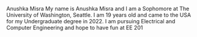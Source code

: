 Anushka Misra
My name is Anushka Misra and I am a Sophomore at The University of Washington, Seattle. I am 19 years old and came to the USA for my Undergraduate degree in 2022. I am pursuing Electrical and Computer Engineering and hope to have fun at EE 201
